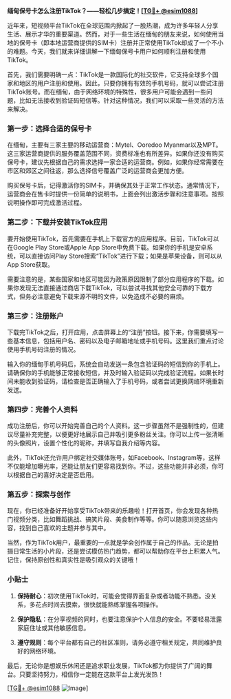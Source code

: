 **缅甸保号卡怎么注册TikTok？——轻松几步搞定！[[TG💪+ @esim1088](https://t.me/s/esim1088)]**

近年来，短视频平台TikTok在全球范围内掀起了一股热潮，成为许多年轻人分享生活、展示才华的重要渠道。然而，对于一些生活在缅甸的朋友来说，如何使用当地的保号卡（即本地运营商提供的SIM卡）注册并正常使用TikTok却成了一个不小的难题。今天，我们就来详细讲解一下缅甸保号卡用户如何顺利注册和使用TikTok。

首先，我们需要明确一点：TikTok是一款国际化的社交软件，它支持全球多个国家和地区的用户注册和使用。因此，只要你拥有有效的手机号码，就可以尝试注册TikTok账号。而在缅甸，由于网络环境的特殊性，很多用户可能会遇到一些问题，比如无法接收到验证码短信等。针对这种情况，我们可以采取一些灵活的方法来解决。

### 第一步：选择合适的保号卡

在缅甸，主要有三家主要的移动运营商：Mytel、Ooredoo Myanmar以及MPT。这三家运营商提供的服务覆盖范围不同，资费标准也有所差异。如果你还没有购买保号卡，建议先根据自己的需求选择一家合适的运营商。例如，如果你经常需要在市区和郊区之间往返，那么选择信号覆盖广泛的运营商会更加方便。

购买保号卡后，记得激活你的SIM卡，并确保其处于正常工作状态。通常情况下，运营商会在售卡时提供一份简单的说明书，上面会列出激活步骤和注意事项。按照说明操作即可完成激活过程。

### 第二步：下载并安装TikTok应用

要开始使用TikTok，首先需要在手机上下载官方的应用程序。目前，TikTok可以在Google Play Store或Apple App Store中免费下载。如果你的手机是安卓系统，可以直接访问Play Store搜索“TikTok”进行下载；如果是苹果设备，则可以从App Store获取。

需要注意的是，某些国家和地区可能因为政策原因限制了部分应用程序的下载。如果你发现无法直接通过商店下载TikTok，可以尝试寻找其他安全可靠的下载方式，但务必注意避免下载来源不明的文件，以免造成不必要的麻烦。

### 第三步：注册账户

下载完TikTok之后，打开应用，点击屏幕上的“注册”按钮。接下来，你需要填写一些基本信息，包括用户名、密码以及电子邮箱地址或手机号码。这里我们重点讨论使用手机号码注册的情况。

输入你的缅甸手机号码后，系统会自动发送一条包含验证码的短信到你的手机上。请确保你的手机能够正常接收短信，并及时输入验证码以完成验证流程。如果长时间未能收到验证码，请检查是否正确输入了手机号码，或者尝试更换网络环境重新发送。

### 第四步：完善个人资料

成功注册后，你可以开始完善自己的个人资料。这一步骤虽然不是强制性的，但建议尽量补充完整，以便更好地展示自己并吸引更多粉丝关注。你可以上传一张清晰的头像照片，设置个性化的昵称，并填写自我介绍等内容。

此外，TikTok还允许用户绑定社交媒体账号，如Facebook、Instagram等，这样不仅能增加曝光率，还能让朋友们更容易找到你。不过，这些功能并非必须，你可以根据自己的喜好决定是否启用。

### 第五步：探索与创作

现在，你已经准备好开始享受TikTok带来的乐趣啦！打开首页，你会发现各种热门视频分类，比如舞蹈挑战、搞笑片段、美食制作等等。你可以随意浏览这些内容，找到自己喜欢的主题并参与其中。

当然，作为TikTok用户，最重要的一点就是学会创作属于自己的作品。无论是拍摄日常生活的小片段，还是尝试模仿热门趋势，都可以帮助你在平台上积累人气。记住，保持原创性和真实性是吸引观众的关键哦！

### 小贴士

1. **保持耐心**：初次使用TikTok时，可能会觉得界面复杂或者功能不熟悉。没关系，多花点时间去摸索，很快就能熟练掌握各项操作。
   
2. **保护隐私**：在分享视频的同时，也要注意保护个人信息的安全。不要轻易泄露家庭住址或其他敏感信息。

3. **遵守规则**：每个平台都有自己的社区准则，请务必遵守相关规定，共同维护良好的网络环境。

最后，无论你是想娱乐休闲还是追求职业发展，TikTok都为你提供了广阔的舞台。只要坚持努力，相信你一定能在这款平台上发光发热！

[[TG💪+ @esim1088](https://t.me/s/esim1088) ![Image](https://i.postimg.cc/4NQfJmqS/Snipaste-2025-05-13-00-14-12.png)]